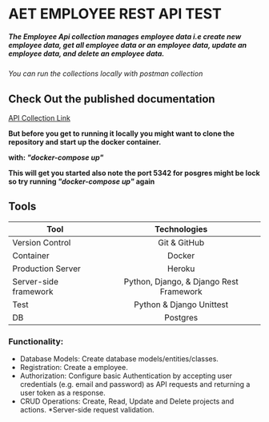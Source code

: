 # AET EMPLOYEE REST API TEST
##### The Employee Api collection manages employee data i.e create new employee data, get all employee data or an employee data, update an employee data, and delete an employee data.

_You can run the collections locally with postman collection_

## Check Out the published documentation

[API Collection Link](https://documenter.getpostman.com/view/6979287/TzRLmqhQ)


**But before you get to running it locally you might want to clone the repository and start up the docker container.**

**with: _"docker-compose up"_**

**This will get you started also note the port 5342 for posgres might be lock so try running _"docker-compose up"_ again**


## Tools 

| Tool  | Technologies |
| ------------- |:-------------:|
| Version Control     | Git & GitHub     |
| Container     | Docker     |
| Production Server      | Heroku      |
| Server-side framework       | Python, Django, & Django Rest Framework     |
| Test       | Python & Django Unittest     |
| DB       | Postgres     |

### Functionality:  
* Database Models: Create database models/entities/classes. 
* Registration: Create a employee.  
* Authorization: Configure basic Authentication by accepting user credentials (e.g.  email and password) as API requests and returning a user token as a response. 
* CRUD Operations: Create, Read, Update and Delete projects and actions.
*Server-side request validation.